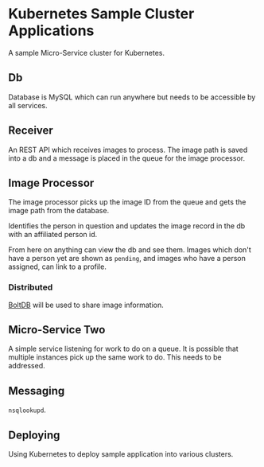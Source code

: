 # Kubernetes Sample Cluster Applications

A sample Micro-Service cluster for Kubernetes.

## Db

Database is MySQL which can run anywhere but needs to be accessible by all services.

## Receiver

An REST API which receives images to process. The image path is saved into a db and a message is placed in the queue for the image processor.

## Image Processor

The image processor picks up the image ID from the queue and gets the image path from the database.

Identifies the person in question and updates the image record in the db with an affiliated person id.

From here on anything can view the db and see them. Images which don't have a person yet are shown as `pending`, and images who have a person assigned, can link to a profile.

### Distributed

[BoltDB](https://github.com/coreos/bbolt) will be used to share image information.

## Micro-Service Two

A simple service listening for work to do on a queue. It is possible that multiple instances pick up the same work to do.
This needs to be addressed.

## Messaging

`nsqlookupd`.

## Deploying

Using Kubernetes to deploy sample application into various clusters.
